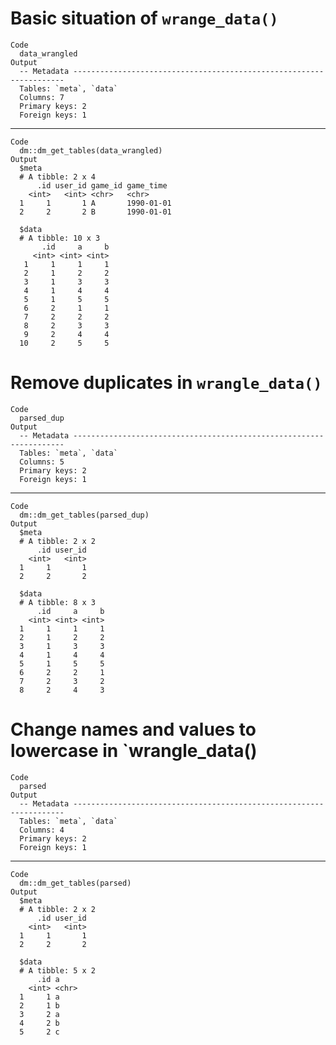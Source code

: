 # Basic situation of `wrange_data()`

    Code
      data_wrangled
    Output
      -- Metadata --------------------------------------------------------------------
      Tables: `meta`, `data`
      Columns: 7
      Primary keys: 2
      Foreign keys: 1

---

    Code
      dm::dm_get_tables(data_wrangled)
    Output
      $meta
      # A tibble: 2 x 4
          .id user_id game_id game_time 
        <int>   <int> <chr>   <chr>     
      1     1       1 A       1990-01-01
      2     2       2 B       1990-01-01
      
      $data
      # A tibble: 10 x 3
           .id     a     b
         <int> <int> <int>
       1     1     1     1
       2     1     2     2
       3     1     3     3
       4     1     4     4
       5     1     5     5
       6     2     1     1
       7     2     2     2
       8     2     3     3
       9     2     4     4
      10     2     5     5
      

# Remove duplicates in `wrangle_data()`

    Code
      parsed_dup
    Output
      -- Metadata --------------------------------------------------------------------
      Tables: `meta`, `data`
      Columns: 5
      Primary keys: 2
      Foreign keys: 1

---

    Code
      dm::dm_get_tables(parsed_dup)
    Output
      $meta
      # A tibble: 2 x 2
          .id user_id
        <int>   <int>
      1     1       1
      2     2       2
      
      $data
      # A tibble: 8 x 3
          .id     a     b
        <int> <int> <int>
      1     1     1     1
      2     1     2     2
      3     1     3     3
      4     1     4     4
      5     1     5     5
      6     2     2     1
      7     2     3     2
      8     2     4     3
      

# Change names and values to lowercase in `wrangle_data()

    Code
      parsed
    Output
      -- Metadata --------------------------------------------------------------------
      Tables: `meta`, `data`
      Columns: 4
      Primary keys: 2
      Foreign keys: 1

---

    Code
      dm::dm_get_tables(parsed)
    Output
      $meta
      # A tibble: 2 x 2
          .id user_id
        <int>   <int>
      1     1       1
      2     2       2
      
      $data
      # A tibble: 5 x 2
          .id a    
        <int> <chr>
      1     1 a    
      2     1 b    
      3     2 a    
      4     2 b    
      5     2 c    
      


